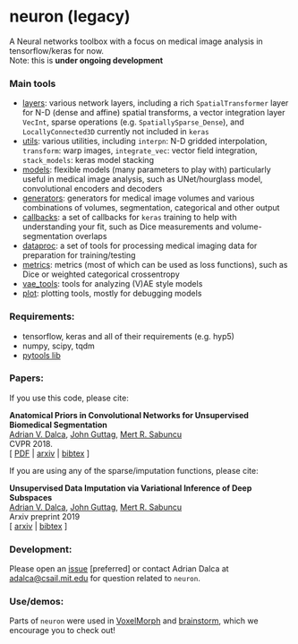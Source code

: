 # neuron (legacy)
A Neural networks toolbox with a focus on medical image analysis in tensorflow/keras for now.  
Note: this is **under ongoing development**

### Main tools
- [layers](neuron/layers.py): various network layers, including a rich `SpatialTransformer` layer for N-D (dense and affine) spatial transforms, a vector integration layer `VecInt`, sparse operations (e.g. `SpatiallySparse_Dense`), and `LocallyConnected3D` currently not included in `keras`  
- [utils](neuron/utils.py): various utilities, including `interpn`: N-D gridded interpolation, `transform`: warp images, `integrate_vec`: vector field integration, `stack_models`: keras model stacking  
- [models](neuron/models.py): flexible models (many parameters to play with) particularly useful in medical image analysis, such as UNet/hourglass model, convolutional encoders and decoders   
- [generators](neuron/generators.py): generators for medical image volumes and various combinations of volumes, segmentation, categorical and other output  
- [callbacks](neuron/callbacks.py): a set of callbacks for `keras` training to help with understanding your fit, such as Dice measurements and volume-segmentation overlaps  
- [dataproc](neuron/dataproc.py): a set of tools for processing medical imaging data for preparation for training/testing  
- [metrics](neuron/metrics.py): metrics (most of which can be used as loss functions), such as Dice or weighted categorical crossentropy  
- [vae_tools](neuron/vae_tools.py): tools for analyzing (V)AE style models  
- [plot](neuron/plot.py): plotting tools, mostly for debugging models  


### Requirements:
- tensorflow, keras and all of their requirements (e.g. hyp5) 
- numpy, scipy, tqdm  
- [pytools lib](https://github.com/adalca/pytools-lib)
 
### Papers:
If you use this code, please cite:

**Anatomical Priors in Convolutional Networks for Unsupervised Biomedical Segmentation**  
[Adrian V. Dalca](http://adalca.mit.edu), [John Guttag](https://people.csail.mit.edu/guttag/), [Mert R. Sabuncu](http://sabuncu.engineering.cornell.edu/)  
CVPR 2018.  
[ [PDF](http://www.mit.edu/~adalca/files/papers/cvpr2018_priors.pdf) | [arxiv](http://arxiv.org/abs/1903.03148) | [bibtex](bibtex.txt) ]

If you are using any of the sparse/imputation functions, please cite:  

**Unsupervised Data Imputation via Variational Inference of Deep Subspaces**  
[Adrian V. Dalca](http://adalca.mit.edu), [John Guttag](https://people.csail.mit.edu/guttag/), [Mert R. Sabuncu](http://sabuncu.engineering.cornell.edu/)  
Arxiv preprint 2019  
[ [arxiv](https://arxiv.org/abs/1903.03503) | [bibtex](bibtex.txt) ]


### Development:
Please open an [issue](https://github.com/adalca/neuron/issues) [preferred] or contact Adrian Dalca at adalca@csail.mit.edu for question related to `neuron`.


### Use/demos:
Parts of `neuron` were used in [VoxelMorph](http://voxelmorph.mit.edu) and [brainstorm](https://github.com/xamyzhao/brainstorm/), which we encourage you to check out!
